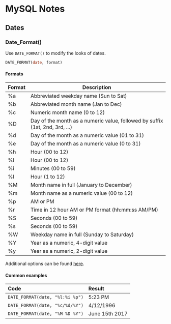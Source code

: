 # MySQL Notes

## Dates

### Date_Format()

Use ```DATE_FORMAT()``` to modify the looks of dates.

```sql
DATE_FORMAT(date, format)
```

#### Formats
<table>
  <thead>
    <tr>
      <th>Format</th>
      <th>Description</th>
    </tr> 
  </thead>
  <tbody> 
  <tr>
    <td>%a</td>
    <td>Abbreviated weekday name (Sun to Sat)</td>
  </tr>
  <tr>
    <td>%b</td>
    <td>Abbreviated month name (Jan to Dec)</td>
  </tr>
  <tr>
    <td>%c</td>
    <td>Numeric month name (0 to 12)</td>
  </tr>
  <tr>
    <td>%D</td>
    <td>Day of the month as a numeric value, followed by suffix (1st, 2nd, 3rd, ...)</td>
  </tr>
  <tr>
    <td>%d</td>
    <td>Day of the month as a numeric value (01 to 31)</td>
  </tr>
  <tr>
    <td>%e</td>
    <td>Day of the month as a numeric value (0 to 31)</td>
  </tr>
  <tr>
    <td>%h</td>
    <td>Hour (00 to 12)</td>
  </tr>
  <tr>
    <td>%I</td>
    <td>Hour (00 to 12)</td>
  </tr>
  <tr>
    <td>%i</td>
    <td>Minutes (00 to 59)</td>
  </tr>

  <tr>
    <td>%l</td>
    <td>Hour (1 to 12)</td>
  </tr>
  <tr>
    <td>%M</td>
    <td>Month name in full (January to December)</td>
  </tr>
  <tr>
    <td>%m</td>
    <td>Month name as a numeric value (00 to 12)</td>
  </tr>
  <tr>
    <td>%p</td>
    <td>AM or PM</td>
  </tr>
  <tr>
    <td>%r</td>
    <td>Time in 12 hour AM or PM format (hh:mm:ss AM/PM)</td>
  </tr>
  <tr>
    <td>%S</td>
    <td>Seconds (00 to 59)</td>
  </tr>
  <tr>
    <td>%s</td>
    <td>Seconds (00 to 59)</td>
  </tr>
  <tr>
    <td>%W</td>
    <td>Weekday name in full (Sunday to Saturday)</td>
  </tr>
  <tr>
    <td>%Y</td>
    <td>Year as a numeric, 4-digit value</td>
  </tr>
  <tr>
    <td>%y</td>
    <td>Year as a numeric, 2-digit value</td>
  </tr>
</tbody>
</table>

Additional options can be found [here](https://dev.mysql.com/doc/refman/8.0/en/date-and-time-functions.html#function_date-format).

#### Common examples

| Code | Result |
| :------ | :--- |
| ```DATE_FORMAT(date, "%l:%i %p")``` | 5:23 PM |
| ```DATE_FORMAT(date, "%c/%d/%Y")``` | 4/12/1996 |
| ```DATE_FORMAT(date, "%M %D %Y")``` | June 15th 2017 |